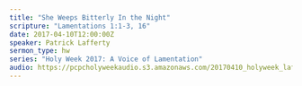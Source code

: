 ```yaml
---
title: "She Weeps Bitterly In the Night"
scripture: "Lamentations 1:1-3, 16"
date: 2017-04-10T12:00:00Z
speaker: Patrick Lafferty
sermon_type: hw
series: "Holy Week 2017: A Voice of Lamentation"
audio: https://pcpcholyweekaudio.s3.amazonaws.com/20170410_holyweek_lafferty-58ebf5512a153.mp3 
---
```



